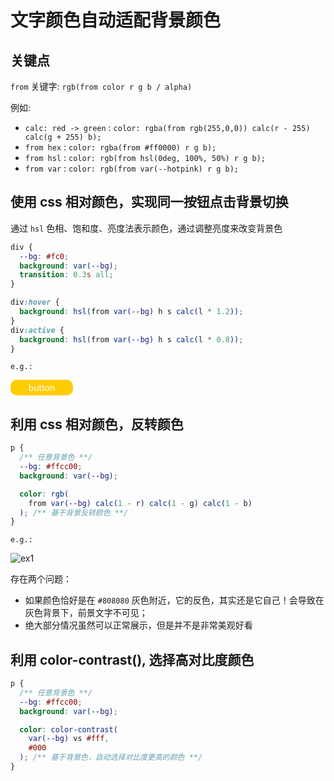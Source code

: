 # 文字颜色自动适配背景颜色

## 关键点

`from` 关键字: `rgb(from color r g b / alpha)`

例如:

- `calc: red -> green` : `color: rgba(from rgb(255,0,0)) calc(r - 255) calc(g + 255) b); `
- `from hex` : `color: rgba(from #ff0000) r g b);`
- `from hsl` : `color: rgb(from hsl(0deg, 100%, 50%) r g b);`
- `from var` : `color: rgb(from var(--hotpink) r g b);`

## 使用 css 相对颜色，实现同一按钮点击背景切换

通过 `hsl` 色相、饱和度、亮度法表示颜色，通过调整亮度来改变背景色

```scss
div {
  --bg: #fc0;
  background: var(--bg);
  transition: 0.3s all;
}

div:hover {
  background: hsl(from var(--bg) h s calc(l * 1.2));
}
div:active {
  background: hsl(from var(--bg) h s calc(l * 0.8));
}
```

`e.g.:`

<div class="from-button">
  button
</div>

<style lang="scss">
.from-button {
  --bg: #fc0;

  display: flex;
  align-items: center;
  justify-content: center;

  width: 100px;
  padding: 4px 0;

  border-radius: 10px;

  color: #fff;
  background: var(--bg);
  transition: 0.3s all;

  cursor: pointer;

  &:hover {
    background: hsl(from var(--bg) h s calc(l * 1.2));
  }

  &:active {
    background: hsl(from var(--bg) h s calc(l * 0.8));
  }
}
</style>

## 利用 css 相对颜色，反转颜色

```scss
p {
  /** 任意背景色 **/
  --bg: #ffcc00;
  background: var(--bg);

  color: rgb(
    from var(--bg) calc(1 - r) calc(1 - g) calc(1 - b)
  ); /** 基于背景反转颜色 **/
}
```

`e.g.:`

![ex1](/images/from-to-change-color.gif)

存在两个问题：

- 如果颜色恰好是在 `#808080` 灰色附近，它的反色，其实还是它自己！会导致在灰色背景下，前景文字不可见；
- 绝大部分情况虽然可以正常展示，但是并不是非常美观好看

## 利用 color-contrast(), 选择高对比度颜色

```scss
p {
  /** 任意背景色 **/
  --bg: #ffcc00;
  background: var(--bg);

  color: color-contrast(
    var(--bg) vs #fff,
    #000
  ); /** 基于背景色，自动选择对比度更高的颜色 **/
}
```
